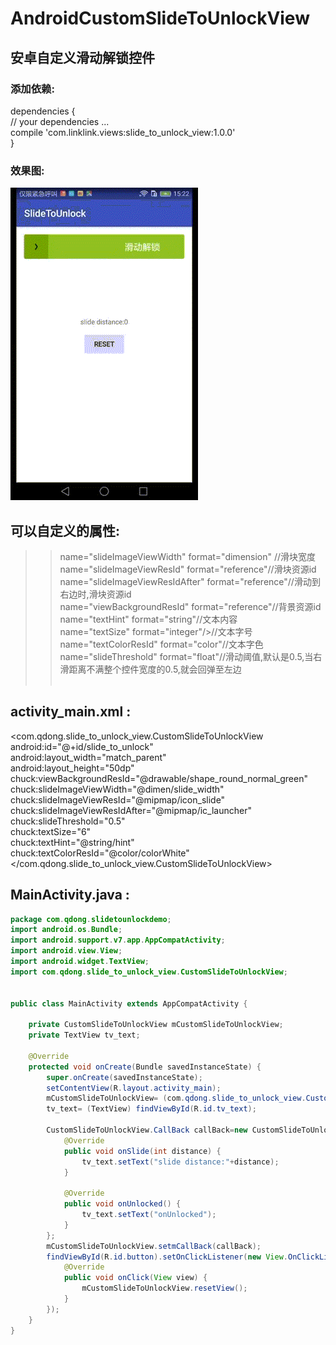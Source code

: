 ﻿# AndroidCustomSlideToUnlockView
## 安卓自定义滑动解锁控件

### 添加依赖:</br>
dependencies {</br>
    // your dependencies ...</br>
   compile 'com.linklink.views:slide_to_unlock_view:1.0.0'</br>
}</br>

### 效果图:</br>

 ![img](https://github.com/506954774/AndroidCustomSlideToUnlockView/blob/master/demo.gif?raw=true)

 ## 可以自定义的属性:</br>
 >>name="slideImageViewWidth" format="dimension" //滑块宽度 </br>
 >>name="slideImageViewResId" format="reference"//滑块资源id </br>
 >>name="slideImageViewResIdAfter" format="reference"//滑动到右边时,滑块资源id </br>
 >>name="viewBackgroundResId" format="reference"//背景资源id</br>
 >>name="textHint" format="string"//文本内容</br>
 >>name="textSize" format="integer"/>//文本字号</br>
 >>name="textColorResId" format="color"//文本字色</br>
 >>name="slideThreshold" format="float"//滑动阈值,默认是0.5,当右滑距离不满整个控件宽度的0.5,就会回弹至左边</br> </br>

 ## activity_main.xml : </br>
  <com.qdong.slide_to_unlock_view.CustomSlideToUnlockView</br>
  android:id="@+id/slide_to_unlock"</br>
  android:layout_width="match_parent"</br>
  android:layout_height="50dp"</br>
  chuck:viewBackgroundResId="@drawable/shape_round_normal_green"</br>
  chuck:slideImageViewWidth="@dimen/slide_width"</br>
  chuck:slideImageViewResId="@mipmap/icon_slide"</br>
  chuck:slideImageViewResIdAfter="@mipmap/ic_launcher"</br>
  chuck:slideThreshold="0.5"</br>
  chuck:textSize="6"</br>
  chuck:textHint="@string/hint"</br>
  chuck:textColorResId="@color/colorWhite"</br>
  </com.qdong.slide_to_unlock_view.CustomSlideToUnlockView></br>

  ## MainActivity.java : </br>
  ```Java
  package com.qdong.slidetounlockdemo;
  import android.os.Bundle;
  import android.support.v7.app.AppCompatActivity;
  import android.view.View;
  import android.widget.TextView;
  import com.qdong.slide_to_unlock_view.CustomSlideToUnlockView;


  public class MainActivity extends AppCompatActivity {

      private CustomSlideToUnlockView mCustomSlideToUnlockView;
      private TextView tv_text;

      @Override
      protected void onCreate(Bundle savedInstanceState) {
          super.onCreate(savedInstanceState);
          setContentView(R.layout.activity_main);
          mCustomSlideToUnlockView= (com.qdong.slide_to_unlock_view.CustomSlideToUnlockView) findViewById(R.id.slide_to_unlock);
          tv_text= (TextView) findViewById(R.id.tv_text);

          CustomSlideToUnlockView.CallBack callBack=new CustomSlideToUnlockView.CallBack() {
              @Override
              public void onSlide(int distance) {
                  tv_text.setText("slide distance:"+distance);
              }

              @Override
              public void onUnlocked() {
                  tv_text.setText("onUnlocked");
              }
          };
          mCustomSlideToUnlockView.setmCallBack(callBack);
          findViewById(R.id.button).setOnClickListener(new View.OnClickListener() {
              @Override
              public void onClick(View view) {
                  mCustomSlideToUnlockView.resetView();
              }
          });
      }
  }
  ```